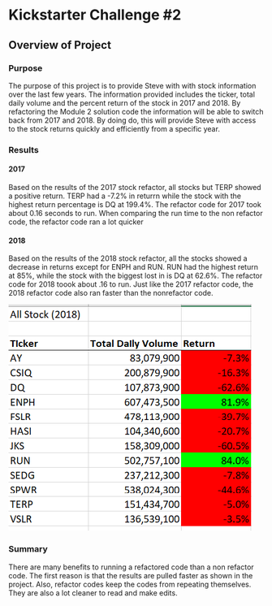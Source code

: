 # Kickstarter Challenge #2
## Overview of Project
### Purpose
The purpose of this project is to provide Steve with with stock information over the last few years. The information provided includes the ticker, total daily volume and the percent return of the stock in 2017 and 2018. By refactoring the Module 2 solution code the information will be able to switch back from 2017 and 2018. By doing do, this will provide Steve with access to the stock returns quickly and efficiently from a specific year.
### Results
#### 2017
Based on the results of the 2017 stock refactor, all stocks but TERP showed a positive return. TERP had a -7.2% in returrn while the stock with the highest return percentage is DQ at 199.4%. The refactor code for 2017 took about 0.16 seconds to run. When comparing the run time to the non refactor code, the refactor code ran a lot quicker
#### 2018
Based on the results of the 2018 stock refactor, all the stocks showed a decrease in returns except for ENPH and RUN. RUN had the highest return at 85%, while the stock with the biggest lost in is DQ at 62.6%. The refactor code for 2018 toook about .16 to run. Just like the 2017 refactor code, the 2018 refactor code also ran faster than the nonrefactor code. 

![2018](https://github.com/ducluu27/Stocks-Analysis/blob/master/Resources/All%20Stock%202018.png)
### Summary
There are many benefits to running a refactored code than a non refactor code. The first reason is that the results are pulled faster as shown in the project. Also, refactor codes keep the codes from repeating themselves. They are also a lot cleaner to read and make edits. 
